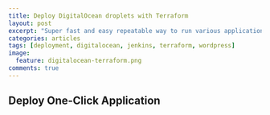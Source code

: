 ```yaml
---
title: Deploy DigitalOcean droplets with Terraform
layout: post
excerpt: "Super fast and easy repeatable way to run various applications &amp; servers."
categories: articles
tags: [deployment, digitalocean, jenkins, terraform, wordpress]
image:
  feature: digitalocean-terraform.png
comments: true
---
```


## Deploy One-Click Application


